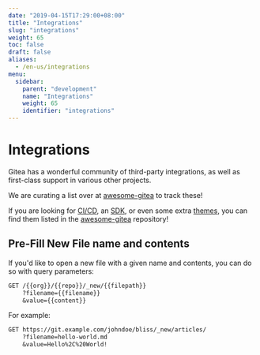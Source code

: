 ```yaml
---
date: "2019-04-15T17:29:00+08:00"
title: "Integrations"
slug: "integrations"
weight: 65
toc: false
draft: false
aliases:
  - /en-us/integrations
menu:
  sidebar:
    parent: "development"
    name: "Integrations"
    weight: 65
    identifier: "integrations"
---
```


# Integrations

Gitea has a wonderful community of third-party integrations, as well as first-class support in various other
projects.

We are curating a list over at [awesome-gitea](https://gitea.com/gitea/awesome-gitea) to track these!

If you are looking for [CI/CD](https://gitea.com/gitea/awesome-gitea#user-content-devops),
an [SDK](https://gitea.com/gitea/awesome-gitea#user-content-sdk),
or even some extra [themes](https://gitea.com/gitea/awesome-gitea#user-content-themes),
you can find them listed in the [awesome-gitea](https://gitea.com/gitea/awesome-gitea) repository!

## Pre-Fill New File name and contents

If you'd like to open a new file with a given name and contents,
you can do so with query parameters:

```txt
GET /{{org}}/{{repo}}/_new/{{filepath}}
    ?filename={{filename}}
    &value={{content}}
```

For example:

```txt
GET https://git.example.com/johndoe/bliss/_new/articles/
    ?filename=hello-world.md
    &value=Hello%2C%20World!
```
